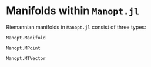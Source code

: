 # Manifolds within `Manopt.jl`

Riemannian manifolds in `Manopt.jl` consist of three types:
```@docs
Manopt.Manifold
```
```@docs
Manopt.MPoint
```
```@docs
Manopt.MTVector
```
